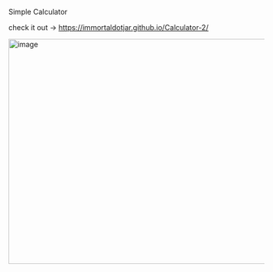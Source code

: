 Simple Calculator

check it out -> https://immortaldotjar.github.io/Calculator-2/

<img width="950" height="442" alt="image" src="https://github.com/user-attachments/assets/21c201b6-9ac0-40f7-a2a8-d84b86624d87" />
